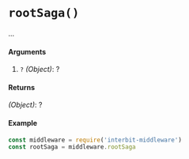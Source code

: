# `rootSaga()`

...


#### Arguments

1. `?` *(Object)*: ?

#### Returns

*(Object)*: ?

#### Example

```js
const middleware = require('interbit-middleware')
const rootSaga = middleware.rootSaga
```
